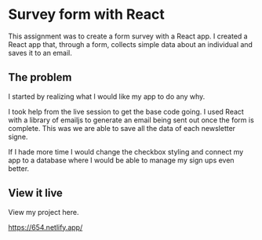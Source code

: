 # Survey form with React

This assignment was to create a form survey with a React app.
I created a React app that, through a form, collects simple data about an individual and saves it to an email.

## The problem

I started by realizing what I would like my app to do any why.

I took help from the live session to get the base code going.
I used React with a library of emailjs to generate an email being sent out once the form is complete. This was we are able to save all the data of each newsletter signe.

If I hade more time I would change the checkbox styling and connect my app to a database where I would be able to manage my sign ups even better.

## View it live

View my project here.

https://654.netlify.app/
